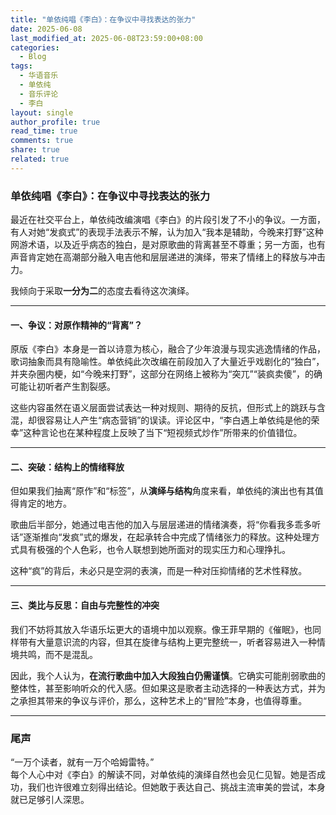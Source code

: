 ```yaml
---
title: "单依纯唱《李白》：在争议中寻找表达的张力"
date: 2025-06-08
last_modified_at: 2025-06-08T23:59:00+08:00
categories:
  - Blog
tags:
  - 华语音乐
  - 单依纯
  - 音乐评论
  - 李白
layout: single
author_profile: true
read_time: true
comments: true
share: true
related: true
---
```


### **单依纯唱《李白》：在争议中寻找表达的张力**

最近在社交平台上，单依纯改编演唱《李白》的片段引发了不小的争议。一方面，有人对她“发疯式”的表现手法表示不解，认为加入“我本是辅助，今晚来打野”这种网游术语，以及近乎病态的独白，是对原歌曲的背离甚至不尊重；另一方面，也有声音肯定她在高潮部分融入电吉他和层层递进的演绎，带来了情绪上的释放与冲击力。

我倾向于采取**一分为二**的态度去看待这次演绎。

---

#### **一、争议：对原作精神的“背离”？**

原版《李白》本身是一首以诗意为核心，融合了少年浪漫与现实逃逸情绪的作品，歌词抽象而具有隐喻性。单依纯此次改编在前段加入了大量近乎戏剧化的“独白”，并夹杂圈内梗，如“今晚来打野”，这部分在网络上被称为“突兀”“装疯卖傻”，的确可能让初听者产生割裂感。

这些内容虽然在语义层面尝试表达一种对规则、期待的反抗，但形式上的跳跃与含混，却很容易让人产生“病态营销”的误读。评论区中，“李白遇上单依纯是他的荣幸”这种言论也在某种程度上反映了当下“短视频式炒作”所带来的价值错位。

---

#### **二、突破：结构上的情绪释放**

但如果我们抽离“原作”和“标签”，从**演绎与结构**角度来看，单依纯的演出也有其值得肯定的地方。

歌曲后半部分，她通过电吉他的加入与层层递进的情绪演奏，将“你看我多乖多听话”逐渐推向“发疯”式的爆发，在起承转合中完成了情绪张力的释放。这种处理方式具有极强的个人色彩，也令人联想到她所面对的现实压力和心理挣扎。

这种“疯”的背后，未必只是空洞的表演，而是一种对压抑情绪的艺术性释放。

---

#### **三、类比与反思：自由与完整性的冲突**

我们不妨将其放入华语乐坛更大的语境中加以观察。像王菲早期的《催眠》，也同样带有大量意识流的内容，但其在旋律与结构上更完整统一，听者容易进入一种情境共鸣，而不是混乱。

因此，我个人认为，**在流行歌曲中加入大段独白仍需谨慎**。它确实可能削弱歌曲的整体性，甚至影响听众的代入感。但如果这是歌者主动选择的一种表达方式，并为之承担其带来的争议与评价，那么，这种艺术上的“冒险”本身，也值得尊重。

---

### **尾声**

“一万个读者，就有一万个哈姆雷特。”  
 每个人心中对《李白》的解读不同，对单依纯的演绎自然也会见仁见智。她是否成功，我们也许很难立刻得出结论。但她敢于表达自己、挑战主流审美的尝试，本身就已足够引人深思。

